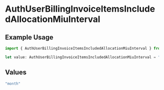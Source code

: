 # AuthUserBillingInvoiceItemsIncludedAllocationMiuInterval

## Example Usage

```typescript
import { AuthUserBillingInvoiceItemsIncludedAllocationMiuInterval } from "@vercel/sdk/models/components";

let value: AuthUserBillingInvoiceItemsIncludedAllocationMiuInterval = "month";
```

## Values

```typescript
"month"
```